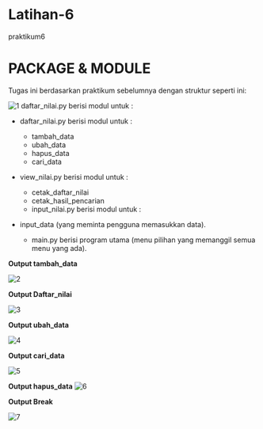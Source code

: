 # Latihan-6
praktikum6
# PACKAGE & MODULE #
Tugas ini berdasarkan praktikum sebelumnya dengan struktur seperti ini:

![1](https://user-images.githubusercontent.com/57052780/72214791-b7ba3d80-353b-11ea-9130-03e5ec09bebb.png)
daftar_nilai.py berisi modul untuk :

* daftar_nilai.py berisi modul untuk :
    * tambah_data
    * ubah_data
    * hapus_data
    * cari_data
* view_nilai.py berisi modul untuk :

    * cetak_daftar_nilai
    * cetak_hasil_pencarian
    * input_nilai.py berisi modul untuk :

* input_data (yang meminta pengguna memasukkan data).
    * main.py berisi program utama (menu pilihan yang memanggil semua menu yang ada).

**Output tambah_data**


![2](https://user-images.githubusercontent.com/57052780/72214840-f3a1d280-353c-11ea-99f6-d44da8e4429b.png)

**Output Daftar_nilai**

![3](https://user-images.githubusercontent.com/57052780/72214861-6f038400-353d-11ea-8b98-3e051f2f0df3.png)

**Output ubah_data**

![4](https://user-images.githubusercontent.com/57052780/72214907-08cb3100-353e-11ea-8968-9436ecfc59c9.png)

**Output cari_data**

![5](https://user-images.githubusercontent.com/57052780/72214925-5a73bb80-353e-11ea-877c-7bf2ac99754a.png)

**Output hapus_data**
![6](https://user-images.githubusercontent.com/57052780/72214938-b3435400-353e-11ea-8db2-9596b694862e.png)

**Output Break**

![7](https://user-images.githubusercontent.com/57052780/72214958-19c87200-353f-11ea-851a-956dc7577b0e.png)

